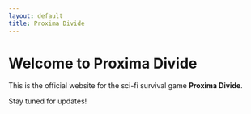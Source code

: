 ```yaml
---
layout: default
title: Proxima Divide
---
```


# Welcome to Proxima Divide

This is the official website for the sci-fi survival game **Proxima Divide**.

Stay tuned for updates!
